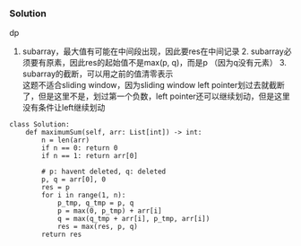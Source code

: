 ### Solution
dp <br />
1. subarray，最大值有可能在中间段出现，因此要res在中间记录 2. subarray必须要有原素，因此res的起始值不是max(p, q)，而是p （因为q没有元素） 3. subarray的截断，可以用之前的值清零表示 <br />
这题不适合sliding window，因为sliding window left pointer划过去就截断了，但是这里不是，划过第一个负数，left pointer还可以继续划动，但是这里没有条件让left继续划动
```
class Solution:
    def maximumSum(self, arr: List[int]) -> int:
        n = len(arr)
        if n == 0: return 0
        if n == 1: return arr[0]
        
        # p: havent deleted, q: deleted
        p, q = arr[0], 0
        res = p
        for i in range(1, n):
            p_tmp, q_tmp = p, q
            p = max(0, p_tmp) + arr[i]
            q = max(q_tmp + arr[i], p_tmp, arr[i])
            res = max(res, p, q)
        return res
```
